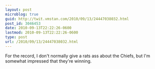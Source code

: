 ```yaml
---
layout: post
microblog: true
guid: http://twit.vmstan.com/2010/09/13/24447038032.html
post_id: 3046453
date: 2010-09-13T22:22:26-0600
lastmod: 2010-09-13T22:22:26-0600
type: post
url: /2010/09/13/24447038032.html
---
```

For the record, I don't normally give a rats ass about the Chiefs, but I'm somewhat impressed that they're winning.
